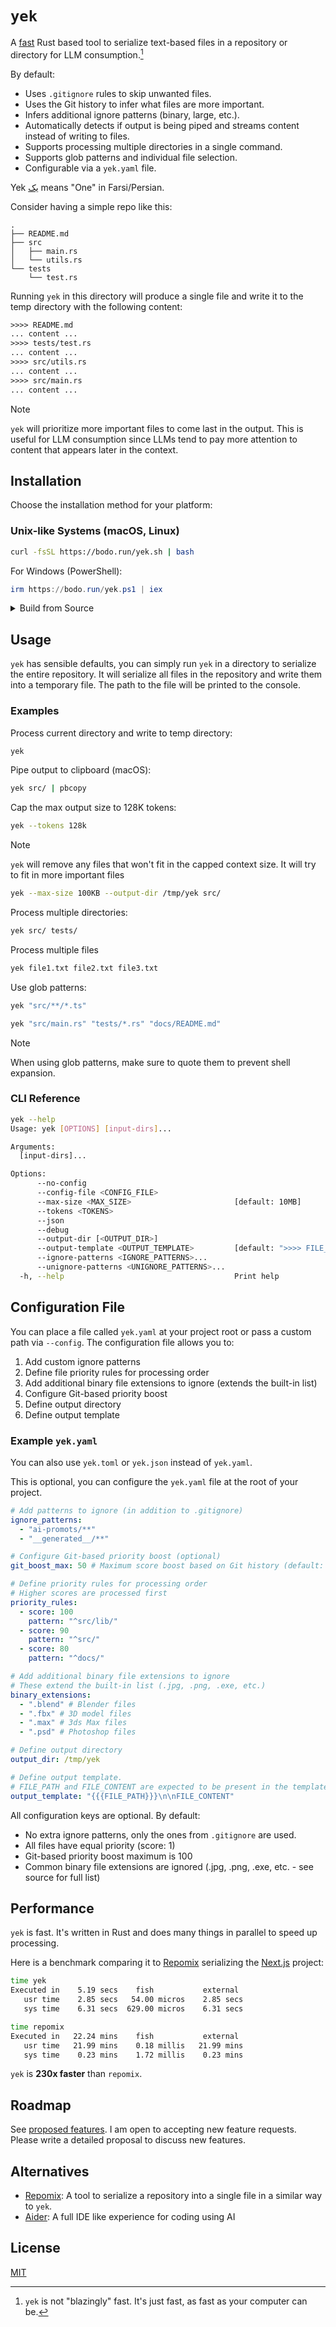 # `yek`

A [fast](#performance) Rust based tool to serialize text-based files in a repository or directory for LLM consumption.[^1]

By default:

- Uses `.gitignore` rules to skip unwanted files.
- Uses the Git history to infer what files are more important.
- Infers additional ignore patterns (binary, large, etc.).
- Automatically detects if output is being piped and streams content instead of writing to files.
- Supports processing multiple directories in a single command.
- Supports glob patterns and individual file selection.
- Configurable via a `yek.yaml` file.

Yek <a href="https://fa.wikipedia.org/wiki/۱">يک</a> means "One" in Farsi/Persian.

Consider having a simple repo like this:

```
.
├── README.md
├── src
│   ├── main.rs
│   └── utils.rs
└── tests
    └── test.rs
```

Running `yek` in this directory will produce a single file and write it to the temp directory with the following content:

```txt
>>>> README.md
... content ...
>>>> tests/test.rs
... content ...
>>>> src/utils.rs
... content ...
>>>> src/main.rs
... content ...
```

> [!NOTE]  
> `yek` will prioritize more important files to come last in the output. This is useful for LLM consumption since LLMs tend to pay more attention to content that appears later in the context.

## Installation

Choose the installation method for your platform:

### Unix-like Systems (macOS, Linux)

<!-- UNIX_INSTALLATION_BEGIN -->

```bash
curl -fsSL https://bodo.run/yek.sh | bash
```

<!-- UNIX_INSTALLATION_END -->

For Windows (PowerShell):

<!-- WINDOWS_INSTALLATION_BEGIN -->

```powershell
irm https://bodo.run/yek.ps1 | iex
```

<!-- WINDOWS_INSTALLATION_END -->

<details>
<summary style="cursor: pointer;">Build from Source</summary>

```bash
git clone https://github.com/bodo-run/yek
cd yek
cargo install --path .
```

</details>

## Usage

`yek` has sensible defaults, you can simply run `yek` in a directory to serialize the entire repository. It will serialize all files in the repository and write them into a temporary file. The path to the file will be printed to the console.

### Examples

Process current directory and write to temp directory:

```bash
yek
```

Pipe output to clipboard (macOS):

```bash
yek src/ | pbcopy
```

Cap the max output size to 128K tokens:

```bash
yek --tokens 128k
```

> [!NOTE]
> `yek` will remove any files that won't fit in the capped context size. It will try to fit in more important files

```bash
yek --max-size 100KB --output-dir /tmp/yek src/
```

Process multiple directories:

```bash
yek src/ tests/
```

Process multiple files

```bash
yek file1.txt file2.txt file3.txt
```

Use glob patterns:

```bash
yek "src/**/*.ts"
```

```bash
yek "src/main.rs" "tests/*.rs" "docs/README.md"
```

> [!NOTE]
> When using glob patterns, make sure to quote them to prevent shell expansion.

### CLI Reference

```bash
yek --help
Usage: yek [OPTIONS] [input-dirs]...

Arguments:
  [input-dirs]...

Options:
      --no-config
      --config-file <CONFIG_FILE>
      --max-size <MAX_SIZE>                       [default: 10MB]
      --tokens <TOKENS>
      --json
      --debug
      --output-dir [<OUTPUT_DIR>]
      --output-template <OUTPUT_TEMPLATE>         [default: ">>>> FILE_PATH\nFILE_CONTENT"]
      --ignore-patterns <IGNORE_PATTERNS>...
      --unignore-patterns <UNIGNORE_PATTERNS>...
  -h, --help                                      Print help
```

## Configuration File

You can place a file called `yek.yaml` at your project root or pass a custom path via `--config`. The configuration file allows you to:

1. Add custom ignore patterns
2. Define file priority rules for processing order
3. Add additional binary file extensions to ignore (extends the built-in list)
4. Configure Git-based priority boost
5. Define output directory
6. Define output template

### Example `yek.yaml`

You can also use `yek.toml` or `yek.json` instead of `yek.yaml`.

This is optional, you can configure the `yek.yaml` file at the root of your project.

```yaml
# Add patterns to ignore (in addition to .gitignore)
ignore_patterns:
  - "ai-promots/**"
  - "__generated__/**"

# Configure Git-based priority boost (optional)
git_boost_max: 50 # Maximum score boost based on Git history (default: 100)

# Define priority rules for processing order
# Higher scores are processed first
priority_rules:
  - score: 100
    pattern: "^src/lib/"
  - score: 90
    pattern: "^src/"
  - score: 80
    pattern: "^docs/"

# Add additional binary file extensions to ignore
# These extend the built-in list (.jpg, .png, .exe, etc.)
binary_extensions:
  - ".blend" # Blender files
  - ".fbx" # 3D model files
  - ".max" # 3ds Max files
  - ".psd" # Photoshop files

# Define output directory
output_dir: /tmp/yek

# Define output template.
# FILE_PATH and FILE_CONTENT are expected to be present in the template.
output_template: "{{{FILE_PATH}}}\n\nFILE_CONTENT"
```

All configuration keys are optional. By default:

- No extra ignore patterns, only the ones from `.gitignore` are used.
- All files have equal priority (score: 1)
- Git-based priority boost maximum is 100
- Common binary file extensions are ignored (.jpg, .png, .exe, etc. - see source for full list)

## Performance

`yek` is fast. It's written in Rust and does many things in parallel to speed up processing.

Here is a benchmark comparing it to [Repomix](https://github.com/yamadashy/repomix) serializing the [Next.js](https://github.com/vercel/next.js) project:

```bash
time yek
Executed in    5.19 secs    fish           external
   usr time    2.85 secs   54.00 micros    2.85 secs
   sys time    6.31 secs  629.00 micros    6.31 secs
```

```bash
time repomix
Executed in   22.24 mins    fish           external
   usr time   21.99 mins    0.18 millis   21.99 mins
   sys time    0.23 mins    1.72 millis    0.23 mins
```

`yek` is **230x faster** than `repomix`.

## Roadmap

See [proposed features](https://github.com/bodo-run/yek/issues?q=type:%22Feature%22). I am open to accepting new feature requests. Please write a detailed proposal to discuss new features.

## Alternatives

- [Repomix](https://github.com/yamadashy/repomix): A tool to serialize a repository into a single file in a similar way to `yek`.
- [Aider](https://aider.chat): A full IDE like experience for coding using AI

## License

[MIT](LICENSE)

[^1]: `yek` is not "blazingly" fast. It's just fast, as fast as your computer can be.
